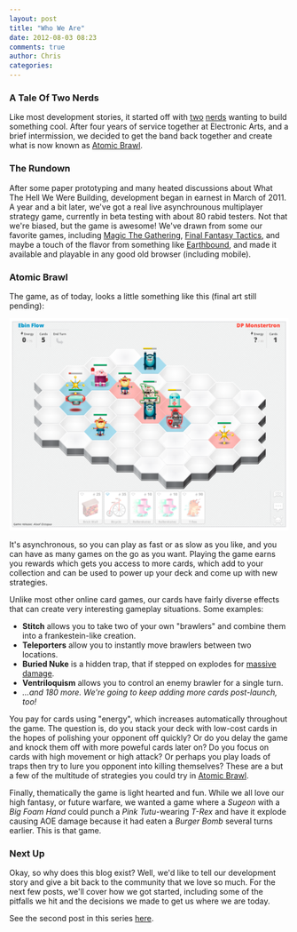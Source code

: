 ```yaml
---
layout: post
title: "Who We Are"
date: 2012-08-03 08:23
comments: true
author: Chris
categories: 
---
```


### A Tale Of Two Nerds

Like most development stories, it started off with <a href="http://kenpratt.net">two</a> <a href="http://shorrockin.com">nerds</a> wanting to build something cool. After four years of service together at Electronic Arts, and a brief intermission, we decided to get the band back together and create what is now known as <a href="http://www.atomicbrawl.com">Atomic Brawl</a>.

<!-- more -->


### The Rundown

After some paper prototyping and many heated discussions about What The Hell We Were Building, development began in earnest in March of 2011. A year and a bit later, we've got a real live asynchrounous multiplayer strategy game, currently in beta testing with about 80 rabid testers. Not that we're biased, but the game is awesome! We've drawn from some our favorite games, including  <a href="http://en.wikipedia.org/wiki/Magic:_The_Gathering">Magic The Gathering</a>, <a href="http://en.wikipedia.org/wiki/Final_Fantasy_Tactics">Final Fantasy Tactics</a>,  and maybe a touch of the flavor from something like <a href="http://en.wikipedia.org/wiki/EarthBound_(series)">Earthbound</a>, and made it available and playable in any good old browser (including mobile).


### Atomic Brawl

The game, as of today, looks a little something like this (final art still pending):

<img src="/images/who_we_are/screenshot.png" />

It's asynchronous, so you can play as fast or as slow as you like, and you can have as many games on the go as you want. Playing the game earns you rewards which gets you access to more cards, which add to your collection and can be used to power up your deck and come up with new strategies.

Unlike most other online card games, our cards have fairly diverse effects that can create very interesting gameplay situations. Some examples:

* <strong>Stitch</strong> allows you to take two of your own "brawlers" and combine them into a frankestein-like creation.
* <strong>Teleporters</strong> allow you to instantly move brawlers between two locations.
* <strong>Buried Nuke</strong> is a hidden trap, that if stepped on explodes for <a href="http://www.youtube.com/watch?v=2g1fr5vk72M">massive damage</a>.
* <strong>Ventriloquism</strong> allows you to control an enemy brawler for a single turn.
* <em>...and 180 more. We're going to keep adding more cards post-launch, too!</em>

You pay for cards using "energy", which increases automatically throughout the game. The question is, do you stack your deck with low-cost cards in the hopes of polishing your opponent off quickly? Or do you delay the game and knock them off with more poweful cards later on? Do you focus on cards with high movement or high attack? Or perhaps you play loads of traps then try to lure you opponent into killing themselves? These are a but a few of the multitude of strategies you could try in <a href="http://atomicbrawl.com">Atomic Brawl</a>.

Finally, thematically the game is light hearted and fun. While we all love our high fantasy, or future warfare, we wanted a game where a _Sugeon_ with a _Big Foam Hand_ could punch a _Pink Tutu_-wearing _T-Rex_ and have it explode causing AOE damage because it had eaten a _Burger Bomb_ several turns earlier. This is that game.


### Next Up

Okay, so why does this blog exist? Well, we'd like to tell our development story and give a bit back to the community that we love so much. For the next few posts, we'll cover how we got started, including some of the pitfalls we hit and the decisions we made to get us where we are today.

See the second post in this series <a href="/blog/2012/08/05/born-from-cardboard/">here</a>.
